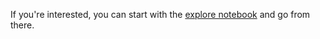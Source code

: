 If you're interested, you can start with the [explore notebook](./explore.ipynb) and go from there.
